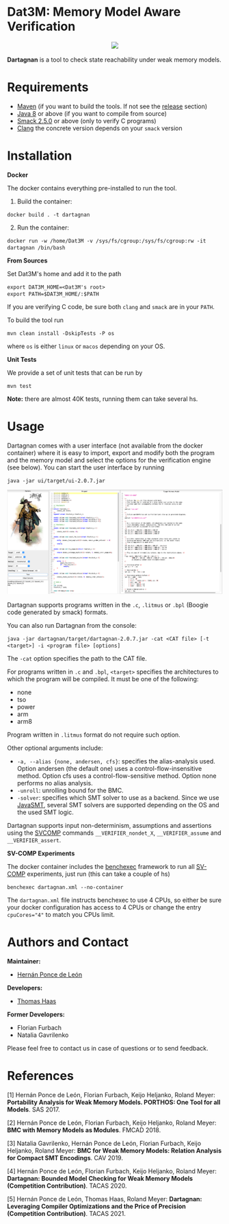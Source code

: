 # Dat3M: Memory Model Aware Verification

<p align="center"> 
<img src="ui/src/main/resources/dat3m.png">
</p>

**Dartagnan** is a tool to check state reachability under weak memory models.

Requirements
======
* [Maven](https://maven.apache.org/) (if you want to build the tools. If not see the [release](https://github.com/hernanponcedeleon/Dat3M/releases) section)
* [Java 8](https://openjdk.java.net/projects/jdk/16/) or above (if you want to compile from source)
* [Smack 2.5.0](https://github.com/smackers/smack) or above (only to verify C programs)
* [Clang](https://clang.llvm.org) the concrete version depends on your `smack` version

Installation
======

**Docker**

The docker contains everything pre-installed to run the tool.

1. Build the container:
```
docker build . -t dartagnan
```

2. Run the container:
```
docker run -w /home/Dat3M -v /sys/fs/cgroup:/sys/fs/cgroup:rw -it dartagnan /bin/bash
```

**From Sources**

Set Dat3M's home and add it to the path
```
export DAT3M_HOME=<Dat3M's root>
export PATH=$DAT3M_HOME/:$PATH
```

If you are verifying C code, be sure both `clang` and `smack` are in your `PATH`.

To build the tool run
```
mvn clean install -DskipTests -P os
```
where `os` is either `linux` or `macos` depending on your OS.

**Unit Tests**

We provide a set of unit tests that can be run by
```
mvn test
```
**Note:** there are almost 40K tests, running them can take several hs.

Usage
======
Dartagnan comes with a user interface (not available from the docker container) where it is easy to import, export and modify both the program and the memory model and select the options for the verification engine (see below).
You can start the user interface by running
```
java -jar ui/target/ui-2.0.7.jar
```
<p align="center"> 
<img src="ui/src/main/resources/ui.jpg">
</p>

Dartagnan supports programs written in the `.c`, `.litmus` or `.bpl` (Boogie code generated by smack) formats.

You can also run Dartagnan from the console:

```
java -jar dartagnan/target/dartagnan-2.0.7.jar -cat <CAT file> [-t <target>] -i <program file> [options]
```
The `-cat` option specifies the path to the CAT file.

For programs written in `.c` and `.bpl`, `<target>` specifies the architectures to which the program will be compiled. It must be one of the following: 
- none
- tso
- power
- arm
- arm8

Program written in `.litmus` format do not require such option.

Other optional arguments include:
- `-a, --alias {none, andersen, cfs}`: specifies the alias-analysis used. Option andersen (the default one) uses a control-flow-insensitive method. Option cfs uses a control-flow-sensitive method. Option none performs no alias analysis.
- `-unroll`: unrolling bound for the BMC.
- `-solver`: specifies which SMT solver to use as a backend. Since we use [JavaSMT](https://github.com/sosy-lab/java-smt), several SMT solvers are supported depending on the OS and the used SMT logic.

Dartagnan supports input non-determinism, assumptions and assertions using the [SVCOMP](https://sv-comp.sosy-lab.org/2020/index.php) commands `__VERIFIER_nondet_X`, `__VERIFIER_assume` and `__VERIFIER_assert`.

**SV-COMP Experiments**

The docker container includes the [benchexec](https://github.com/sosy-lab/benchexec) framework to run all [SV-COMP](https://sv-comp.sosy-lab.org/) experiments, just run (this can take a couple of hs)
```
benchexec dartagnan.xml --no-container
```
The `dartagnan.xml` file instructs benchexec to use 4 CPUs, so either be sure your docker configuration has access to 4 CPUs or change the entry `cpuCores="4"` to match you CPUs limit.

Authors and Contact
======
**Maintainer:**

* [Hernán Ponce de León](mailto:hernan.ponce@unibw.de)

**Developers:**

* [Thomas Haas](mailto:t.haas@tu-braunschweig.de)

**Former Developers:**

* Florian Furbach
* Natalia Gavrilenko

Please feel free to contact us in case of questions or to send feedback.

References
======
[1] Hernán Ponce de León, Florian Furbach, Keijo Heljanko, Roland Meyer: **Portability Analysis for Weak Memory Models. PORTHOS: One Tool for all Models**. SAS 2017.

[2] Hernán Ponce de León, Florian Furbach, Keijo Heljanko, Roland Meyer: **BMC with Memory Models as Modules**. FMCAD 2018.

[3] Natalia Gavrilenko, Hernán Ponce de León, Florian Furbach, Keijo Heljanko, Roland Meyer: **BMC for Weak Memory Models: Relation Analysis for Compact SMT Encodings**. CAV 2019.

[4] Hernán Ponce de León, Florian Furbach, Keijo Heljanko, Roland Meyer: **Dartagnan: Bounded Model Checking for Weak Memory Models (Competition Contribution)**. TACAS 2020.

[5] Hernán Ponce de León, Thomas Haas, Roland Meyer: **Dartagnan: Leveraging Compiler Optimizations and the Price of Precision (Competition Contribution)**. TACAS 2021.
